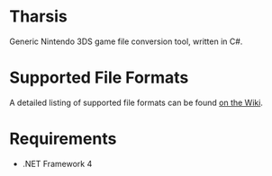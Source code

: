 Tharsis
=======

Generic Nintendo 3DS game file conversion tool, written in C#.

Supported File Formats
======================

A detailed listing of supported file formats can be found [on the Wiki](https://github.com/xdanieldzd/Tharsis/wiki/FileFormats).

Requirements
============

* .NET Framework 4
